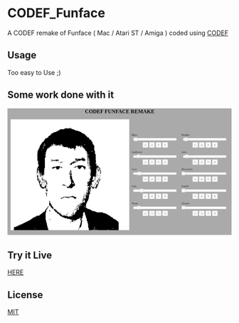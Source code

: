 # CODEF_Funface
A CODEF remake of Funface ( Mac / Atari ST / Amiga ) coded using [CODEF](https://codef.santo.fr)

## Usage
Too easy to Use ;)

## Some work done with it

[![](README_Medias/cff800.png)](https://raw.githubusercontent.com/N0NameN0/CODEF_Funface/master/README_Medias/cff.png)


## Try it Live
[HERE](https://n0namen0.github.io/CODEF_Funface/)

## License
[MIT](https://choosealicense.com/licenses/mit/)
